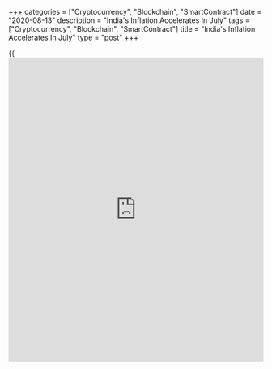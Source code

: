 +++
categories = ["Cryptocurrency", "Blockchain", "SmartContract"]
date = "2020-08-13"
description = "India's Inflation Accelerates In July"
tags = ["Cryptocurrency", "Blockchain", "SmartContract"]
title = "India's Inflation Accelerates In July"
type = "post"
+++

{{<iframe id="large-banner" src="https://www.bounty.group/#slide=11.0" width="100%" height="600" scrolling="no" style="border: 0px solid rgb(216, 221, 230); border-radius: 3px;">}}

India's consumer price inflation accelerated in July as supply-side
disruptions lifted food price growth, data from the National Statistical
Office revealed Thursday.

Consumer price inflation rose unexpectedly to 6.93 percent in July from
6.23 percent in June. Economists had forecast the rate to ease to 6.15
percent.

Food price inflation accelerated to 9.62 percent from 8.72 percent a
month ago.

Clothing and footwear prices moved up 2.91 percent annually and housing
cost advanced 3.25 percent. At the same time, the increase in fuel and
light cost was 2.8 percent.

On a monthly basis, consumer prices gained 1.58 percent and food prices
advanced 2.48 percent in July.

The central bank targets CPI inflation of 4 percent within a band of +/-
2 percent. The bank had retained its key rate at 4 percent early this
month.

For comments and feedback [contact](https://www.playgroundfx.com/contact/): editorial@rtt[news](https://www.letsplayfx.com/blog/forex-news-website/).com

[Economic News][1]

 **What parts of the world are seeing the best (and worst) economic
performances lately? Click[here][2] to check out our [Econ Scorecard][2]
and find out! See up-to-the-moment [ranking](https://www.playgroundfx.com/blog/crypto-exchange-ranking/)s for the best and worst
performers in [GDP][2], [unemployment rate][3], [inflation][4] and much
more.**

   1. www.rtt[news](https://www.letsplayfx.com/blog/forex-news-website/).com/Content/EconomicNews.aspx
   2. www.rtt[news](https://www.letsplayfx.com/blog/forex-news-website/).com/economic-scorecard/world-rank/GDP/highest-performance.aspx
   3. www.rtt[news](https://www.letsplayfx.com/blog/forex-news-website/).com/economic-scorecard/world-rank/unemployment-rate/lowest-performance.aspx
   4. www.rtt[news](https://www.letsplayfx.com/blog/forex-news-website/).com/economic-scorecard/world-rank/CPI/highest-performance.aspx